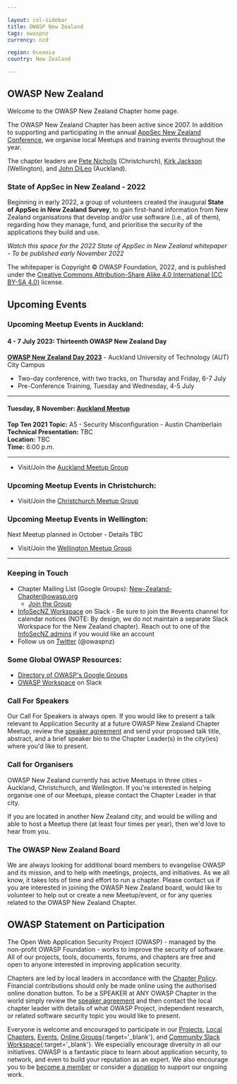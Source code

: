 ```yaml
---

layout: col-sidebar
title: OWASP New Zealand
tags: owaspnz
currency: nzd

region: Oceania
country: New Zealand

---
```


## OWASP New Zealand

Welcome to the OWASP New Zealand Chapter home page.

The OWASP New Zealand Chapter has been active since 2007. In addition to supporting and participating in the annual [AppSec New Zealand Conference](https://appsec.org.nz/conference), we organise local Meetups and training events throughout the year.

The chapter leaders are [Pete Nicholls](mailto:pete.nicholls@owasp.org) (Christchurch), [Kirk Jackson](mailto:kirk.jackson@owasp.org)
(Wellington), and [John DiLeo](mailto:john.dileo@owasp.org) (Auckland).

### State of AppSec in New Zealand - 2022

Beginning in early 2022, a group of volunteers created the inaugural **State of AppSec in New Zealand Survey**, to gain first-hand information from 
New Zealand organisations that develop and/or use software (i.e., all of them), regarding how they manage, fund, and prioritise the security of the
applications they build and use.

*Watch this space for the 2022 State of AppSec in New Zealand whitepaper - To be published early November 2022*

The whitepaper is Copyright &copy; OWASP Foundation, 2022, and is published under the 
[Creative Commons Attribution-Share Alike 4.0 International (CC BY-SA 4.0)](https://creativecommons.org/licenses/by-sa/4.0/) license.



## Upcoming Events

### Upcoming Meetup Events in Auckland:

#### 4 - 7 July 2023: Thirteenth OWASP New Zealand Day

**[OWASP New Zealand Day 2023](https://appsec.org.nz/conference/)** - Auckland University of Technology (AUT) City Campus   
* Two-day conference, with two tracks, on Thursday and Friday, 6-7 July   
* Pre-Conference Training, Tuesday and Wednesday, 4-5 July      

-------------

#### Tuesday, 8 November: [Auckland Meetup](https://www.meetup.com/owasp-new-zealand-chapter-auckland/events/284791414/) 

**Top Ten 2021 Topic:** A5 - Security Misconfiguration - Austin Chamberlain    
**Technical Presentation:** TBC   
**Location:** TBC   
**Time:** 6:00 p.m.    

-------------

* Visit/Join the [Auckland Meetup Group](https://www.meetup.com/OWASP-New-Zealand-Chapter-Auckland/)

### Upcoming Meetup Events in Christchurch:

* Visit/Join the [Christchurch Meetup Group](https://www.meetup.com/OWASP-New-Zealand-Chapter-Christchurch/)

### Upcoming Meetup Events in Wellington:

Next Meetup planned in October - Details TBC

* Visit/Join the [Wellington Meetup Group](https://www.meetup.com/OWASP-Wellington/)

-------------

### Keeping in Touch

  - Chapter Mailing List (Google Groups):
    [New-Zealand-Chapter@owasp.org](mailto:new-zealand-chapter@owasp.org)
    - [Join the
    Group](https://groups.google.com/a/owasp.org/forum/#!forum/new-zealand-chapter/join)
  - [InfoSecNZ Workspace](https://infosecnz.slack.com) on Slack - Be
    sure to join the \#events channel for calendar notices (NOTE: By
    design, we do not maintain a separate Slack Workspace for the New
    Zealand chapter). Reach out to one of the [InfoSecNZ admins](https://github.com/binarymist/InfoSecNZ#join-infosecnz) if you would like an account
  - Follow us on [Twitter](https://www.twitter.com/owaspnz) (@owaspnz)

### Some Global OWASP Resources:

  - [Directory of OWASP's Google
    Groups](https://groups.google.com/a/owasp.org/forum/?hl=en#!forumsearch/)
  - [OWASP Workspace](https://owasp.slack.com) on Slack

### Call For Speakers

Our Call For Speakers is always open. If you would like to present a talk relevant to Application Security at a future OWASP New Zealand Chapter Meetup, review the [speaker agreement](/www-policy/speaker-agreement) and send your proposed talk title, abstract, and a brief speaker bio to the Chapter Leader(s) in the city(ies) where you'd like to present.

### Call for Organisers

OWASP New Zealand currently has active Meetups in three cities - Auckland, Christchurch, and Wellington. If you're interested in helping organise one of our Meetups, please contact the Chapter Leader in that city.

If you are located in another New Zealand city, and would be willing and able to host a Meetup there (at least four times per year), then we'd love to hear from you.

### The OWASP New Zealand Board

We are always looking for additional board members to evangelise OWASP and its mission, and to help with meetings, projects, and initiatives. As we all know, it takes lots of time and effort to run a chapter. Please contact us if you are interested in joining the OWASP New Zealand board, would like to volunteer to help out or create a new Meetup/event, or for any queries related to the OWASP New Zealand Chapter.

## OWASP Statement on Participation

The Open Web Application Security Project (OWASP) - managed by the non-profit OWASP Foundation - works to improve the security of software. All of our projects, tools, documents, forums, and chapters are free and open to anyone interested in improving application security. 

Chapters are led by local leaders in accordance with the [Chapter Policy](https://owasp.org/www-policy/). Financial contributions should only be made online using the authorised online donation button. To be a SPEAKER at ANY OWASP Chapter in the world simply review the [speaker agreement](https://owasp.org/www-policy/) and then contact the local chapter leader with details of what OWASP Project, independent research, or related software security topic you would like to present.

Everyone is welcome and encouraged to participate in our [Projects](/projects), [Local Chapters](/chapters), [Events](/events), [Online Groups](https://groups.google.com/a/owasp.com/){:target='_blank'}, and [Community Slack Workspace](https://owasp.slack.com/){:target='_blank'}. We especially encourage diversity in all our initiatives. OWASP is a fantastic place to learn about application security, to network, and even to build your reputation as an expert. We also encourage you to be [become a member](/membership) or consider a [donation](/donate) to support our ongoing work.
